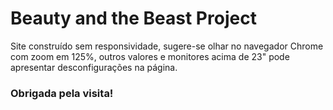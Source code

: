 # Beauty and the Beast Project

Site construído sem responsividade, sugere-se olhar no navegador Chrome com zoom em 125%, outros valores e monitores acima de 23" pode apresentar desconfigurações na página.


### Obrigada pela visita!
